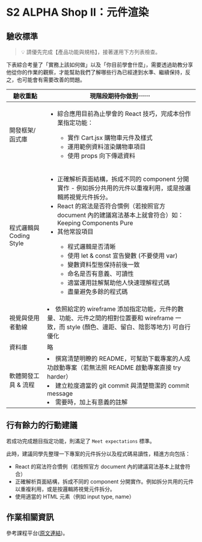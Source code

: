 # S2 ALPHA Shop II：元件渲染

## 驗收標準

> 💡 請優先完成【產品功能與規格】，接著運用下方列表檢查。

下表綜合考量了「實務上該如何做」以及「你目前學會什麼」，需要透過助教分享他從你的作業的觀察，才能幫助我們了解哪些行為已經達到水準、繼續保持，反之，也可能會有需要改善的問題。

<table>
  <thead>
    <tr>
      <th>驗收重點</td>
      <th>現階段期待你做到⋯⋯</td>
    </tr>
  </thead>
  <tbody>
    <tr>
      <td>開發框架/函式庫</td>
      <td>
          <ul>
          <li>綜合應用目前為止學會的 React 技巧，完成本份作業指定功能：</li>
              <ul>
                  <li>實作 Cart.jsx 購物車元件及樣式</li>
                  <li>運用範例資料渲染購物車項目</li>
                  <li>使用 props 向下傳遞資料</li>
              </ul>
          </ul>
      </td>
    </tr>
    <tr>
      <td>程式邏輯與 Coding Style</td>
        <td>
          <ul>
          <li>正確解析頁面結構，拆成不同的 component 分開實作 - 例如拆分共用的元件以重複利用，或是按邏輯將視覺元件拆分。</li>
          <li>React 的寫法是否符合慣例（若按照官方 document 內的建議寫法基本上就會符合）如：Keeping Components Pure</li>
          <li>其他常設項目</li>
          <ul>
            <li>程式邏輯是否清晰</li>
            <li>使用 let & const 宣告變數 (不要使用 var)</li>
            <li>變數資料型態保持前後一致</li>
            <li>命名是否有意義、可讀性</li>
            <li>適當運用註解幫助他人快速理解程式碼</li>
            <li>盡量避免多餘的程式碼</li>
          </ul>
        </ul>
      </td>
    </tr>
      <tr>
      <td>視覺與使用者動線</td>
      <td>          <li>依照給定的 wireframe 添加指定功能，元件的數量、功能、元件之間的相對位置要和 wireframe 一致，而 style (顏色、邊距、留白、陰影等地方) 可自行優化</li>
      </td>
    </tr>
    <tr>
      <td>資料庫</td>
      <td>略</td>
    </tr>
      <tr>
      <td>軟體開發工具 & 流程</td>
          <td>          <li>撰寫清楚明瞭的 README，可幫助下載專案的人成功啟動專案（若無法照 README 啟動專案直接 try harder）</li>
          <li>建立粒度適當的 git commit 與清楚簡潔的 commit message</li>
          <li>需要時，加上有意義的註解</li></td>
    </tr>
  </tbody>
</table>

## 行有餘力的行動建議

若成功完成題目指定功能，則滿足了 `Meet expectations` 標準。

此時，建議同學先整理一下專案的元件拆分以及程式碼易讀性，精進方向包括：

- React 的寫法符合慣例（若按照官方 document 內的建議寫法基本上就會符合）
- 正確解析頁面結構，拆成不同的 component 分開實作。例如拆分共用的元件以重複利用，或是按邏輯將視覺元件拆分。
- 使用適當的 HTML 元素（例如 input type, name）

## 作業相關資訊

參考課程平台([原文連結](https://lighthouse.alphacamp.co/courses/207/assignments/3950))。

